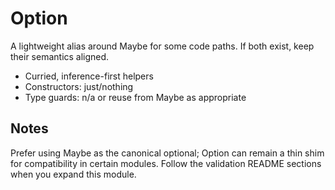 # Option

A lightweight alias around Maybe for some code paths. If both exist, keep their semantics aligned.

- Curried, inference-first helpers
- Constructors: just/nothing
- Type guards: n/a or reuse from Maybe as appropriate

## Notes

Prefer using Maybe as the canonical optional; Option can remain a thin shim for compatibility in certain modules. Follow the validation README sections when you expand this module.
